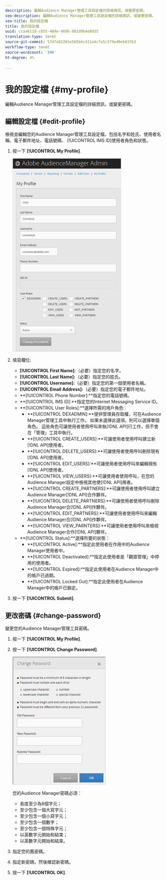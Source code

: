 ```yaml
---
description: 編輯Audience Manager管理工具設定檔的詳細資訊，或變更密碼。
seo-description: 編輯Audience Manager管理工具設定檔的詳細資訊，或變更密碼。
seo-title: 我的設定檔
title: 我的設定檔
uuid: ccaa611d-c855-484e-9696-081d9b4e0935
translation-type: tm+mt
source-git-commit: 57d7a92265e565b6c411e4cfa5c579e40eb837b3
workflow-type: tm+mt
source-wordcount: '346'
ht-degree: 4%

---
```



# 我的設定檔 {#my-profile}

編輯Audience Manager管理工具設定檔的詳細資訊，或變更密碼。

<!-- c_my_profile.xml -->

## 編輯設定檔 {#edit-profile}

檢視並編輯您的Audience Manager管理工具設定檔，包括名字和姓氏、使用者名稱、電子郵件地址、電話號碼、 [!UICONTROL IMS ID]使用者角色和狀態。

<!-- t_edit_profile.xml -->

1. 按一下 **[!UICONTROL My Profile]**.

   ![步驟結果](assets/profile.png)

2. 填寫欄位: 
   * **[!UICONTROL First Name]:**（必要）指定您的名字。
   * **[!UICONTROL Last Name]:**（必要）指定您的姓氏。
   * **[!UICONTROL Username]:**（必要）指定您的第一個使用者名稱。
   * **[!UICONTROL Email Address]:**（必要）指定您的電子郵件地址。
   * **[!UICONTROL Phone Number]:**指定您的電話號碼。
   * **[!UICONTROL IMS ID]:**指定您的Internet Messaging Service ID。
   * **[!UICONTROL User Roles]:**選擇所需的用戶角色：
      * **[!UICONTROL DEXADMIN]:**提供管理員存取權，可在Audience Manager管理工具中執行工作。 如果未選擇此選項，則可以選擇單個角色。 這些角色可讓使用者使用呼叫來執[!DNL API]行工作，但不會在「管理」工具中執行。
      * **[!UICONTROL CREATE_USERS]:**可讓使用者使用呼叫建立新[!DNL API]使用者。
      * **[!UICONTROL DELETE_USERS]:**可讓使用者使用呼叫刪除現有[!DNL API]使用者。
      * **[!UICONTROL EDIT_USERS]:**可讓使用者使用呼叫來編輯現有[!DNL API]使用者。
      * **[!UICONTROL VIEW_USERS]:**可讓使用者使用呼叫，在您的Audience Manager設定中檢視其他使[!DNL API]用者。
      * **[!UICONTROL CREATE_PARTNERS]:**可讓使用者使用呼叫建立Audience Manager[!DNL API]合作夥伴。
      * **[!UICONTROL DELETE_PARTNERS]:**可讓使用者使用呼叫刪除Audience Manager合[!DNL API]作夥伴。
      * **[!UICONTROL EDIT_PARTNERS]:**可讓使用者使用呼叫來編輯Audience Manager合[!DNL API]作夥伴。
      * **[!UICONTROL VIEW_PARNTERS]:**可讓使用者使用呼叫來檢視Audience Manager合作[!DNL API]夥伴。
   * **[!UICONTROL Status]:**選擇所要的狀態：
      * **[!UICONTROL Active]:**指定此使用者在作用中的Audience Manager使用者中。
      * **[!UICONTROL Deactivated]:**指定此使用者是「觀眾管理」中停用的使用者。
      * **[!UICONTROL Expired]:**指定此使用者在Audience Manager中的帳戶已過期。
      * **[!UICONTROL Locked Out]:**指定此使用者在Audience Manager中的帳戶已鎖定。
3. 按一下 **[!UICONTROL Submit]**.

## 更改密碼 {#change-password}

變更您的Audience Manager管理工具密碼。

<!-- t_change_password.xml -->

1. 按一下 **[!UICONTROL My Profile]**.
1. 按一下 **[!UICONTROL Change Password]**.

   ![](assets/change_password.png)

   您的Audience Manager密碼必須：

   * 長度至少為8個字元；
   * 至少包含一個大寫字元；
   * 至少包含一個小寫字元；
   * 至少包含一個數字；
   * 至少包含一個特殊字元；
   * 以英數字元開始和結束；
   * 以英數字元開始和結束。

1. 指定您的舊密碼。
1. 指定新密碼，然後確認新密碼。
1. 按一下 **[!UICONTROL OK]**.